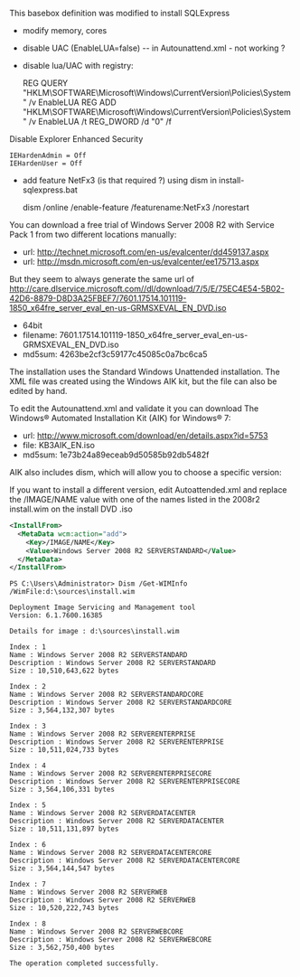 This basebox definition was modified to install SQLExpress
* modify memory, cores
* disable UAC (EnableLUA=false) -- in Autounattend.xml - not working ?
* disable lua/UAC with registry: 

    REG QUERY "HKLM\SOFTWARE\Microsoft\Windows\CurrentVersion\Policies\System" /v EnableLUA
    REG ADD "HKLM\SOFTWARE\Microsoft\Windows\CurrentVersion\Policies\System" /v EnableLUA /t REG_DWORD /d "0" /f

Disable Explorer Enhanced Security

    IEHardenAdmin = Off
    IEHardenUser = Off

* add feature NetFx3 (is that required ?) using dism in install-sqlexpress.bat

    dism /online /enable-feature /featurename:NetFx3 /norestart

You can download a free trial of Windows Server 2008 R2 with Service Pack 1 from two different locations manually:

* url: http://technet.microsoft.com/en-us/evalcenter/dd459137.aspx
* url: http://msdn.microsoft.com/en-us/evalcenter/ee175713.aspx

But they seem to always generate the same url of http://care.dlservice.microsoft.com//dl/download/7/5/E/75EC4E54-5B02-42D6-8879-D8D3A25FBEF7/7601.17514.101119-1850_x64fre_server_eval_en-us-GRMSXEVAL_EN_DVD.iso

* 64bit
* filename: 7601.17514.101119-1850_x64fre_server_eval_en-us-GRMSXEVAL_EN_DVD.iso
* md5sum: 4263be2cf3c59177c45085c0a7bc6ca5  


The installation uses the Standard Windows Unattended installation. The XML file was created using the Windows AIK kit, but the file can also be edited by hand.

To edit the Autounattend.xml and validate it you can download The Windows® Automated Installation Kit (AIK) for Windows® 7:

* url: http://www.microsoft.com/download/en/details.aspx?id=5753
* file: KB3AIK_EN.iso
* md5sum: 1e73b24a89eceab9d50585b92db5482f

AIK also includes dism, which will allow you to choose a specific version:

If you want to install a different version, edit Autoattended.xml and replace the /IMAGE/NAME value with
one of the names listed in the 2008r2 install.wim on the install DVD .iso


```xml
<InstallFrom>
  <MetaData wcm:action="add">
    <Key>/IMAGE/NAME</Key>
    <Value>Windows Server 2008 R2 SERVERSTANDARD</Value>
  </MetaData>
</InstallFrom>
```


```
PS C:\Users\Administrator> Dism /Get-WIMInfo /WimFile:d:\sources\install.wim

Deployment Image Servicing and Management tool
Version: 6.1.7600.16385

Details for image : d:\sources\install.wim

Index : 1
Name : Windows Server 2008 R2 SERVERSTANDARD
Description : Windows Server 2008 R2 SERVERSTANDARD
Size : 10,510,643,622 bytes

Index : 2
Name : Windows Server 2008 R2 SERVERSTANDARDCORE
Description : Windows Server 2008 R2 SERVERSTANDARDCORE
Size : 3,564,132,307 bytes

Index : 3
Name : Windows Server 2008 R2 SERVERENTERPRISE
Description : Windows Server 2008 R2 SERVERENTERPRISE
Size : 10,511,024,733 bytes

Index : 4
Name : Windows Server 2008 R2 SERVERENTERPRISECORE
Description : Windows Server 2008 R2 SERVERENTERPRISECORE
Size : 3,564,106,331 bytes

Index : 5
Name : Windows Server 2008 R2 SERVERDATACENTER
Description : Windows Server 2008 R2 SERVERDATACENTER
Size : 10,511,131,897 bytes

Index : 6
Name : Windows Server 2008 R2 SERVERDATACENTERCORE
Description : Windows Server 2008 R2 SERVERDATACENTERCORE
Size : 3,564,144,547 bytes

Index : 7
Name : Windows Server 2008 R2 SERVERWEB
Description : Windows Server 2008 R2 SERVERWEB
Size : 10,520,222,743 bytes

Index : 8
Name : Windows Server 2008 R2 SERVERWEBCORE
Description : Windows Server 2008 R2 SERVERWEBCORE
Size : 3,562,750,400 bytes

The operation completed successfully.
```

